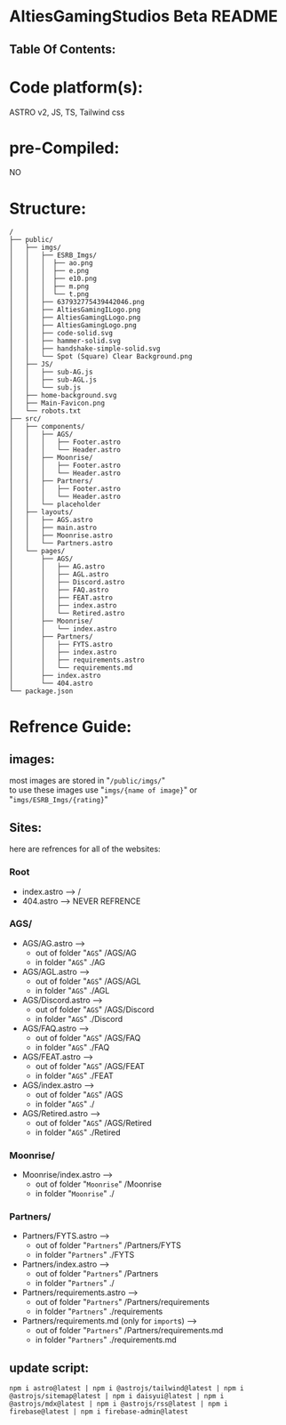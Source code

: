 # AltiesGamingStudios Beta README

## Table Of Contents:

# Code platform(s):
ASTRO v2, JS, TS, Tailwind css

# pre-Compiled:
NO

# Structure:
```
/
├── public/
│   ├── imgs/
│   │   ├── ESRB_Imgs/
│   │   │  ├── ao.png
│   │   │  ├── e.png
│   │   │  ├── e10.png
│   │   │  ├── m.png
│   │   │  └── t.png
│   │   ├── 637932775439442046.png
│   │   ├── AltiesGamingILogo.png
│   │   ├── AltiesGamingLLogo.png
│   │   ├── AltiesGamingLogo.png
│   │   ├── code-solid.svg
│   │   ├── hammer-solid.svg
│   │   ├── handshake-simple-solid.svg
│   │   └── Spot (Square) Clear Background.png
│   ├── JS/
│   │   ├── sub-AG.js
│   │   ├── sub-AGL.js
│   │   └── sub.js
│   ├── home-background.svg
│   ├── Main-Favicon.png
│   └── robots.txt
├── src/
│   ├── components/
│   │   ├── AGS/
│   │   │   ├── Footer.astro
│   │   │   └── Header.astro
│   │   ├── Moonrise/
│   │   │   ├── Footer.astro
│   │   │   └── Header.astro
│   │   ├── Partners/
│   │   │   ├── Footer.astro
│   │   │   └── Header.astro
│   │   └── placeholder
│   ├── layouts/
│   │   ├── AGS.astro
│   │   ├── main.astro
│   │   ├── Moonrise.astro
│   │   └── Partners.astro
│   └── pages/
│       ├── AGS/
│       │   ├── AG.astro
│       │   ├── AGL.astro
│       │   ├── Discord.astro
│       │   ├── FAQ.astro
│       │   ├── FEAT.astro
│       │   ├── index.astro
│       │   └── Retired.astro
│       ├── Moonrise/
│       │   └── index.astro
│       ├── Partners/
│       │   ├── FYTS.astro
│       │   ├── index.astro
│       │   ├── requirements.astro
│       │   └── requirements.md
│       ├── index.astro
│       └── 404.astro
└── package.json
```

# Refrence Guide:
## images:
most images are stored in "<code>/public/imgs/</code>"  
to use these images use "<code>imgs/{name of image}</code>" or "<code>imgs/ESRB_Imgs/{rating}</code>"  
## Sites:
here are refrences for all of the websites:
### Root
* index.astro --> /
* 404.astro --> NEVER REFRENCE
### AGS/
* AGS/AG.astro -->
  * out of folder "<code>AGS</code>" /AGS/AG
  * in folder "<code>AGS</code>" ./AG
* AGS/AGL.astro -->
  * out of folder "<code>AGS</code>" /AGS/AGL
  * in folder "<code>AGS</code>" ./AGL
* AGS/Discord.astro -->
  * out of folder "<code>AGS</code>" /AGS/Discord
  * in folder "<code>AGS</code>" ./Discord
* AGS/FAQ.astro -->
  * out of folder "<code>AGS</code>" /AGS/FAQ
  * in folder "<code>AGS</code>" ./FAQ
* AGS/FEAT.astro -->
  * out of folder "<code>AGS</code>" /AGS/FEAT
  * in folder "<code>AGS</code>" ./FEAT
* AGS/index.astro -->
  * out of folder "<code>AGS</code>" /AGS
  * in folder "<code>AGS</code>" ./
* AGS/Retired.astro -->
  * out of folder "<code>AGS</code>" /AGS/Retired
  * in folder "<code>AGS</code>" ./Retired
### Moonrise/
* Moonrise/index.astro -->
  * out of folder "<code>Moonrise</code>" /Moonrise
  * in folder "<code>Moonrise</code>" ./
### Partners/
* Partners/FYTS.astro -->
  * out of folder "<code>Partners</code>" /Partners/FYTS
  * in folder "<code>Partners</code>" ./FYTS
* Partners/index.astro -->
  * out of folder "<code>Partners</code>" /Partners
  * in folder "<code>Partners</code>" ./
* Partners/requirements.astro -->
  * out of folder "<code>Partners</code>" /Partners/requirements
  * in folder "<code>Partners</code>" ./requirements
* Partners/requirements.md (only for ```import```s) -->
  * out of folder "<code>Partners</code>" /Partners/requirements.md
  * in folder "<code>Partners</code>" ./requirements.md

## update script:
`npm i astro@latest | npm i @astrojs/tailwind@latest | npm i @astrojs/sitemap@latest | npm i daisyui@latest | npm i @astrojs/mdx@latest | npm i @astrojs/rss@latest | npm i firebase@latest | npm i firebase-admin@latest`